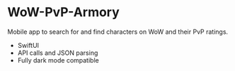 # WoW-PvP-Armory
Mobile app to search for and find characters on WoW and their PvP ratings.

* SwiftUI
* API calls and JSON parsing 
* Fully dark mode compatible
